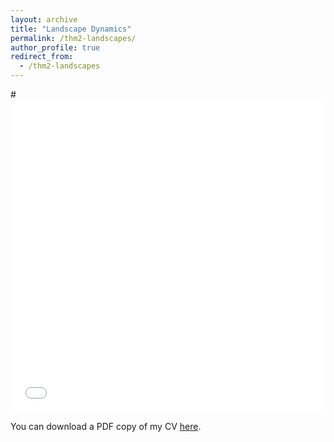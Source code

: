 ```yaml
---
layout: archive
title: "Landscape Dynamics"
permalink: /thm2-landscapes/
author_profile: true
redirect_from:
  - /thm2-landscapes
---
```


#<iframe src="/files/cv/cv.pdf" width="100%" height="500" frameborder="no" border="0" marginwidth="0" marginheight="0"></iframe>

You can download a PDF copy of my CV [here](/files/cv/cv.pdf).
